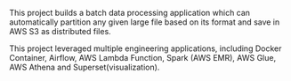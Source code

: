 This project builds a batch data processing application which can automatically partition any given large file based on its format and save in AWS S3 as distributed files. 

This project leveraged multiple engineering applications, including Docker Container, Airflow, AWS Lambda Function, Spark (AWS EMR), AWS Glue, AWS Athena and Superset(visualization).
